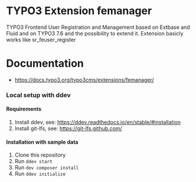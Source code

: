 # TYPO3 Extension femanager

TYPO3 Frontend User Registration and Management based on
Extbase and Fluid and on TYPO3 7.6 and the possibility to extend it.
Extension basicly works like sr_feuser_register

# Documentation

- https://docs.typo3.org/typo3cms/extensions/femanager/

### Local setup with ddev

#### Requirements

1. Install ddev, see: https://ddev.readthedocs.io/en/stable/#installation
2. Install git-lfs, see: https://git-lfs.github.com/

#### Installation with sample data

1. Clone this repository
2. Run `ddev start`
3. Run `dev composer install`   
3. Run `ddev initialize`
